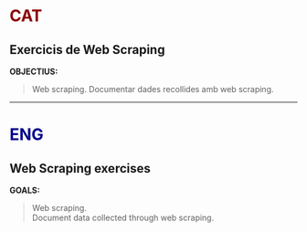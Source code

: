 # <span style="color:darkred">CAT</span>

## Exercicis de Web Scraping

**OBJECTIUS:**  
> Web scraping.
> Documentar dades recollides amb web scraping. 

--- 

# <span style="color:darkblue">ENG</span>  

## Web Scraping exercises  

**GOALS:**  
> Web scraping.  
> Document data collected through web scraping.